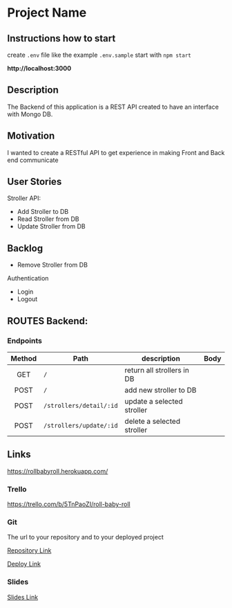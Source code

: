 # Project Name

## Instructions how to start

create `.env` file like the example `.env.sample`
start with `npm start`

**http://localhost:3000**

## Description

The Backend of this application is a REST API created to have an interface with Mongo DB. 


## Motivation

I wanted to create a RESTful API to get experience in making Front and Back end communicate

## User Stories

Stroller API:

- Add Stroller to DB
- Read Stroller from DB
- Update Stroller from DB

## Backlog

- Remove Stroller from DB

Authentication
- Login
- Logout

## ROUTES Backend:

### Endpoints

| Method | Path                     | description                | Body |
| :----: | ------------------------ | -------------------------- | ---- |
|  GET   | `/`             | return all strollers in DB |      |
|  POST  | `/`             | add new stroller to DB     |      |
|  POST  | `/strollers/detail/:id`  | update a selected stroller |      |
|  POST  | `/strollers/update/:id` | delete a selected stroller |      |

## Links

https://rollbabyroll.herokuapp.com/

### Trello

https://trello.com/b/5TnPaoZI/roll-baby-roll

### Git

The url to your repository and to your deployed project

[Repository Link](https://github.com/Thibault-d/RollBabyRoll-Back/)

[Deploy Link](http://heroku.com/)

### Slides

[Slides Link](http://slides.com/)
